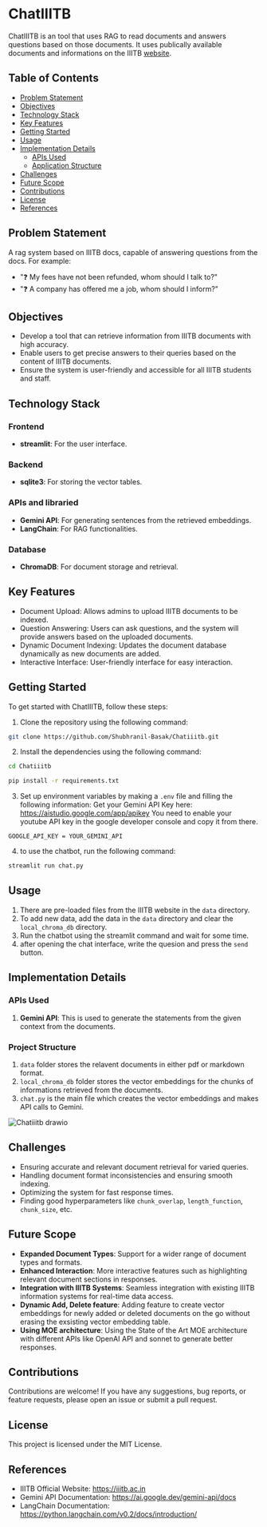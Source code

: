 # ChatIIITB

ChatIIITB is an tool that uses RAG to read documents and answers questions based on those documents. It uses publically available documents and informations on the IIITB [website](https://iiitb.ac.in).

## Table of Contents

- [Problem Statement](#problem-statement)
- [Objectives](#objectives)
- [Technology Stack](#technology-stack)
- [Key Features](#key-features)
- [Getting Started](#getting-started)
- [Usage](#usage)
- [Implementation Details](#implementation-details)
    - [APIs Used](#apis-used)
    - [Application Structure](#application-structure)
- [Challenges](#challenges)
- [Future Scope](#future-scope)
- [Contributions](#contributions)
- [License](#license)
- [References](#references)

## Problem Statement
A rag system based on IIITB docs, capable of answering questions from the docs. For example:
- "❓ My fees have not been refunded, whom should I talk to?"
- "❓ A company has offered me a job, whom should I inform?"

## Objectives
- Develop a tool that can retrieve information from IIITB documents with high accuracy.
- Enable users to get precise answers to their queries based on the content of IIITB documents.
- Ensure the system is user-friendly and accessible for all IIITB students and staff.

## Technology Stack

### Frontend
- **streamlit**: For the user interface.

### Backend
- **sqlite3**: For storing the vector tables.

### APIs and libraried
- **Gemini API**: For generating sentences from the retrieved embeddings.
- **LangChain**: For RAG functionalities.

### Database
- **ChromaDB**: For document storage and retrieval.

## Key Features
- Document Upload: Allows admins to upload IIITB documents to be indexed.
- Question Answering: Users can ask questions, and the system will provide answers based on the uploaded documents.
- Dynamic Document Indexing: Updates the document database dynamically as new documents are added.
- Interactive Interface: User-friendly interface for easy interaction.

## Getting Started

To get started with ChatIIITB, follow these steps:

1. Clone the repository using the following command:
```bash
git clone https://github.com/Shubhranil-Basak/Chatiiitb.git
```
2. Install the dependencies using the following command:
```bash
cd Chatiiitb
```
```bash
pip install -r requirements.txt
```
3. Set up environment variables by making a `.env` file and filling the following information:
Get your Gemini API Key here: https://aistudio.google.com/app/apikey
You need to enable your youtube API key in the google developer console and copy it from there.
```plaintext
GOOGLE_API_KEY = YOUR_GEMINI_API
```
4. to use the chatbot, run the following command:
```bash
streamlit run chat.py
```
## Usage
1. There are pre-loaded files from the IIITB website in the `data` directory.
2. To add new data, add the data in the `data` directory and clear the `local_chroma_db` directory.
3. Run the chatbot using the streamlit command and wait for some time.
4. after opening the chat interface, write the quesion and press the `send` button.

## Implementation Details

### APIs Used
1. **Gemini API**: This is used to generate the statements from the given context from the documents.

### Project Structure
1. `data` folder stores the relavent documents in either pdf or markdown format.
2. `local_chroma_db` folder stores the vector embeddings for the chunks of informations retrieved from the documents.
3. `chat.py` is the main file which creates the vector embeddings and makes API calls to Gemini.

![Chatiiitb drawio](https://github.com/user-attachments/assets/4e7bb845-0fe2-46f2-9c06-98a6db4ed64c)


## Challenges
- Ensuring accurate and relevant document retrieval for varied queries.
- Handling document format inconsistencies and ensuring smooth indexing.
- Optimizing the system for fast response times.
- Finding good hyperparameters like `chunk_overlap`, `length_function`, `chunk_size`, etc.

## Future Scope
- **Expanded Document Types**: Support for a wider range of document types and formats.
- **Enhanced Interaction**: More interactive features such as highlighting relevant document sections in responses.
- **Integration with IIITB Systems**: Seamless integration with existing IIITB information systems for real-time data access.
- **Dynamic Add, Delete feature**: Adding feature to create vector embeddings for newly added or deleted documents on the go without erasing the exsisting vector embedding table.
- **Using MOE architecture**: Using the State of the Art MOE architecture with different APIs like OpenAI API and sonnet to generate better responses.

## Contributions

Contributions are welcome! If you have any suggestions, bug reports, or feature requests, please open an issue or submit a pull request.

## License

This project is licensed under the MIT License.

## References
- IIITB Official Website: https://iiitb.ac.in
- Gemini API Documentation: https://ai.google.dev/gemini-api/docs
- LangChain Documentation: https://python.langchain.com/v0.2/docs/introduction/

